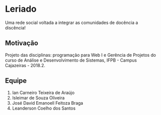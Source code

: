 # Leriado
Uma rede social voltada a integrar as comunidades de docência a discência!

## Motivação
Projeto das disciplinas: programação para Web I e Gerência de Projetos do curso de
Análise e Desenvolvimento de Sistemas, IFPB - Campus Cajazeiras - 2018.2.

## Equipe
1. Ian Carneiro Teixeira de Araújo
2. Isleimar de Souza Oliveira
3. José David Emanoell Feitoza Braga
4. Leanderson Coelho dos Santos
